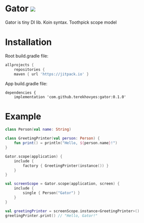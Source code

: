 # Gator [![](https://jitpack.io/v/terekhovyes/gator.svg)](https://jitpack.io/#terekhovyes/gator)
Gator is tiny DI lib. Koin syntax. Toothpick scope model

# Installation
Root build.gradle file:
```gradle
allprojects {
    repositories {
	maven { url 'https://jitpack.io' }
```

App build.gradle file:
```
dependencies {
    implementation 'com.github.terekhovyes:gator:0.1.0'
```

# Example
```Kotlin
class Person(val name: String)

class GreetingPrinter(val person: Person) {
    fun print() = println("Hello, ${person.name}!")
}

Gator.scope(application) {
    include {
        factory { GreetingPrinter(instance()) }
    }
}

val screenScope = Gator.scope(application, screen) {
    include {
        single { Person("Gator") }
    }
}

val greetingPrinter = screenScope.instance<GreetingPrinter>()
greetingPrinter.print() // "Hello, Gator!"
```
